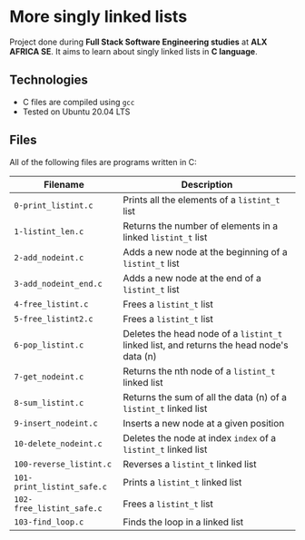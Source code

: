 # More singly linked lists
Project done during **Full Stack Software Engineering studies** at **ALX AFRICA SE**. It aims to learn about singly linked lists in **C language**.

## Technologies
* C files are compiled using `gcc`
* Tested on Ubuntu 20.04 LTS

## Files
All of the following files are programs written in C:

| Filename | Description |
| -------- | ----------- |
| `0-print_listint.c` | Prints all the elements of a `listint_t` list |
| `1-listint_len.c` | Returns the number of elements in a linked `listint_t` list |
| `2-add_nodeint.c` | Adds a new node at the beginning of a `listint_t` list |
| `3-add_nodeint_end.c` | Adds a new node at the end of a `listint_t` list |
| `4-free_listint.c` | Frees a `listint_t` list |
| `5-free_listint2.c` | Frees a `listint_t` list |
| `6-pop_listint.c` | Deletes the head node of a `listint_t` linked list, and returns the head node's data (n) |
| `7-get_nodeint.c` | Returns the nth node of a `listint_t` linked list |
| `8-sum_listint.c` | Returns the sum of all the data (n) of a `listint_t` linked list |
| `9-insert_nodeint.c` | Inserts a new node at a given position |
| `10-delete_nodeint.c` | Deletes the node at index `index` of a `listint_t` linked list |
| `100-reverse_listint.c` | Reverses a `listint_t` linked list |
| `101-print_listint_safe.c` | Prints a `listint_t` linked list |
| `102-free_listint_safe.c` | Frees a `listint_t` list |
| `103-find_loop.c` | Finds the loop in a linked list |
